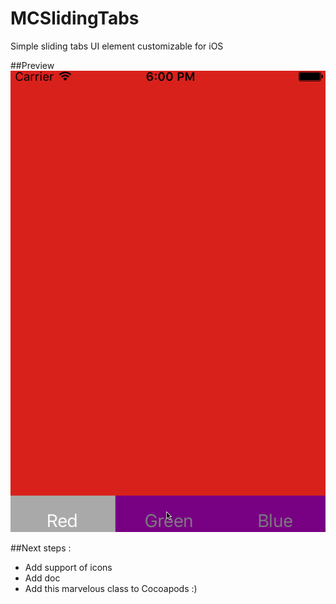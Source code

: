 # MCSlidingTabs
Simple sliding tabs UI element customizable for iOS

##Preview
![MCSlidingTabs Preview](/mcslidingtabs.gif?raw=true "MCSlidingTabs Preview")


##Next steps :
- Add support of icons
- Add doc
- Add this marvelous class to Cocoapods :)
